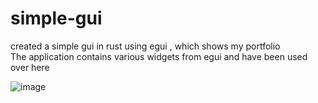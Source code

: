 # simple-gui
created a simple gui in rust using egui , which shows my portfolio <br>
The application contains various widgets from egui and have been used over here

![image](https://github.com/PrethamMuthappa/simple-gui/assets/98420696/63b9c136-442f-4924-bdd5-60517d41172c)


